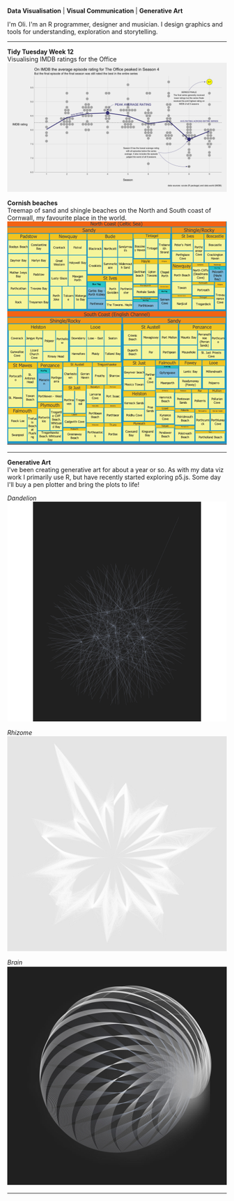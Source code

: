 **Data Visualisation** | **Visual Communication** | **Generative Art**

I'm Oli. I'm an R programmer, designer and musician. I design graphics and tools for understanding, exploration and storytelling. 

----------

**Tidy Tuesday Week 12**  
Visualising IMDB ratings for the Office
![officeDotPlot](/officeDotPlot.png)

**Cornish beaches**  
Treemap of sand and shingle beaches on the North and South coast of Cornwall, my favourite place in the world.  
![cornwall](/cornwall.png)

----------

**Generative Art**  
I've been creating generative art for about a year or so. As with my data viz work I primarily use R, but have recently started exploring p5.js. Some day I'll buy a pen plotter and bring the plots to life!

*Dandelion*
![t35](/t35.jpg)

*Rhizome*
![narrativeLinesRhizome](/narrativeLinesRhizome.jpg)

*Brain*
![t27](/t27.jpg)

----------




